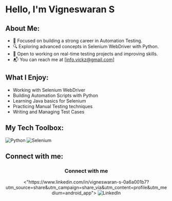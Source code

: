 # Hello, I'm Vigneswaran S 

## About Me:
- 🎯 Focused on building a strong career in Automation Testing.
- 🔍 Exploring advanced concepts in Selenium WebDriver with Python.
- 🤝 Open to working on real-time testing projects and improving skills.
- 📬 You can reach me at [info.vickz@gmail.com]

## What I Enjoy:
- Working with Selenium WebDriver  
- Building Automation Scripts with Python
- Learning Java basics for Selenium  
- Practicing Manual Testing techniques  
- Writing and Managing Test Cases  

## My Tech Toolbox:

![Python](https://img.shields.io/badge/Python-3776AB?style=for-the-badge&logo=python&logoColor=white)
![Selenium](https://img.shields.io/badge/Selenium-43B02A?style=for-the-badge&logo=selenium&logoColor=white)

## Connect with me:
<h3 align="center">Connect with me</h3>
<p align="center">
  <"https://www.linkedin.com/in/vigneswaran-s-0a6a001b7?utm_source=share&utm_campaign=share_via&utm_content=profile&utm_medium=android_app">
    <img src="https://img.shields.io/badge/LinkedIn-0A66C2?style=for-the-badge&logo=linkedin&logoColor=white" alt="LinkedIn">
  </a>
</p>
